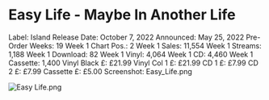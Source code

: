 # Easy Life - Maybe In Another Life

Label: Island
Release Date: October 7, 2022
Announced: May 25, 2022
Pre-Order Weeks: 19
Week 1 Chart Pos.: 2
Week 1 Sales: 11,554
Week 1 Streams: 1,188
Week 1 Download: 82
Week 1 Vinyl: 4,064
Week 1 CD: 4,460
Week 1 Cassette: 1,400
Vinyl Black £: £21.99
Vinyl Col 1 £: £21.99
CD 1 £: £7.99
CD 2 £: £7.99
Cassette £: £5.00
Screenshot: Easy_Life.png

![Easy Life.png](Easy%20Life%20-%20Maybe%20In%20Another%20Life%2027ad3798725d8152908dd1c61a6a55ab/Easy_Life.png)